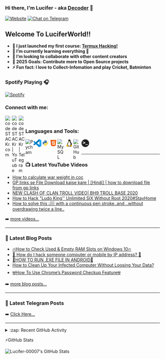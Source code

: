 ### Hi there, I'm Lucifer - aka [Decoder](https://tectalkflow.blogspot.com/) 👋

[![Website](https://img.shields.io/website?label=tectalkflow.blogspot.com&style=for-the-badge&url=https://tectalkflow.blogspot.com/)](https://tectalkflow.blogspot.com/)
[![Chat on Telegram](https://img.shields.io/badge/Chat%20on-Telegram-blue.svg?style=for-the-badge&logo=Telegram)][telegram] 


## Welcome To LuciferWorld!!

- **🔭 I just launched my first course: [Termux Hacking!](https://www.youtube.com/playlist?list=PLaxi76nSJ5Q68L1NJD4ldWmxesYkUvhTz)**
- **🌱 I’m currently learning everything 🤣**
- **👯 I’m looking to collaborate with other content creators**
- **🥅 2025 Goals: Contribute more to Open Source projects**
- **⚡ Fun fact: I love to Collect-Infomation and play Cricket, Batminton**

### Spotify Playing 🎧

[![Spotify](https://novatorem.vercel.app/api/spotify?background_color=0d1117&border_color=ffffff)](https://open.spotify.com/user/omnitenebris)
<!-- [![Spotify](novatorem-5yxcl49k0-leonidasfrostmp-gmailcom.vercel.app/api/spotify?background_color=0d1117&border_color=ffffff)](https://open.spotify.com/user/omnitenebris) -->

### Connect with me:

[<img align="left" alt="codeSTACKr.com" width="22px" src="https://cdn.iconscout.com/icon/premium/png-64-thumb/internet-1957424-1651196.png" />][website]

[<img align="left" alt="codeSTACKr | YouTube" width="22px" src="https://cdn.iconscout.com/icon/free/png-64/youtube-268-721990.png" />][youtube]

[<img align="left" alt="codeSTACKr | Telegram" width="22px" src="https://cdn.iconscout.com/icon/free/png-64/telegram-1856777-1576513.png" />][telegram]

<br />


### Languages and Tools:
[<img align="left" alt="Pycham" width="26px" src="https://cdn.iconscout.com/icon/free/png-64/pycharm-2-1175010.png" />][Pycham]
[<img align="left" alt="Visual Studio Code" width="26px" src="https://raw.githubusercontent.com/github/explore/80688e429a7d4ef2fca1e82350fe8e3517d3494d/topics/visual-studio-code/visual-studio-code.png" />][vscode]
[<img align="left" alt="Python" width="26px" src="https://github.com/Lucifer-00007/Lucifer-00007/blob/main/My%20Icons/python.png" />][Python]
[<img align="left" alt="HTML5" width="26px" src="https://github.com/Lucifer-00007/Lucifer-00007/blob/main/My%20Icons/html5.png" />][HTML5]
[<img align="left" alt="MySQL" width="26px" src="https://cdn.iconscout.com/icon/premium/png-64-thumb/mysql-17-871764.png" />][MySQ]
[<img align="left" alt="Linux" width="26px" src="https://github.com/Lucifer-00007/Lucifer-00007/blob/main/My%20Icons/linux.png" />][Linux]
[<img align="left" alt="GitHub" width="26px" src="https://img.icons8.com/color/2x/github--v1.png" />][GitHub]
[<img align="left" alt="Terminal" width="26px" src="https://raw.githubusercontent.com/github/explore/80688e429a7d4ef2fca1e82350fe8e3517d3494d/topics/terminal/terminal.png" />][Terminal]

<br />
<br />

---

### 📺 Latest YouTube Videos

<!-- YOUTUBE:START -->
- [How to calculate war weight  in coc](https://www.youtube.com/watch?v=ga58I80gfbA)
- [GP links se File Download kaise kare | [Hindi] | how to download file from gp links](https://www.youtube.com/watch?v=J3DV0M0xECY)
- [NEW   CLASH OF CLAN TROLL VIDEO| BH9 TROLL BASE 2020](https://www.youtube.com/watch?v=6ukSXtsfVuQ)
- [How to Hack &quot;Ludo King&#39;&#39; Unlimited SIX Without Root 2020#StayHome](https://www.youtube.com/watch?v=gGOE7KMwrcA)
- [How to solve this 👆🏽 with a continuous pen stroke..and ..without overdrawing twice a line..](https://www.youtube.com/watch?v=YCj0KNibXRk)
<!-- YOUTUBE:END -->


➡️ [more videos...][youtube]

---

### 📕 Latest Blog Posts

<!-- BLOG-POST-LIST:START -->
- [🔥How to Check Used &amp; Empty RAM Slots on Windows 10🔥](https://tectalkflow.blogspot.com/2020/09/how-to-check-used-empty-ram-slots-on.html)
- [🔰 How do I hack someone computer or mobile by IP address? 🔰](https://tectalkflow.blogspot.com/2020/09/how-do-i-hack-someone-computer-or.html)
- [🔰HOW TO RUN .EXE FILE IN ANDROID🔰](https://tectalkflow.blogspot.com/2020/09/how-to-run-exe-file-in-android.html)
- [How to Clean Up Your Infected Computer Without Loosing Your Data?](https://tectalkflow.blogspot.com/2020/08/how-to-clean-up-your-infected-computer.html)
- [⛎How To Use Chrome’s Password Checkup Feature⛎](https://tectalkflow.blogspot.com/2020/08/how-to-use-chromes-password-checkup.html)
<!-- BLOG-POST-LIST:END -->

➡️ [more blog posts...](https://tectalkflow.blogspot.com/)

---

### 💬 Latest Telegram Posts

<!-- TELEGRAM-POST:START -->
<!-- TELEGRAM-POST:END -->

➡️ [Click Here...][telegram]

---
<details>
  <summary>:zap: Recent GitHub Activity</summary>
  
<!--START_SECTION:activity-->

<!--END_SECTION:activity-->

</details>


⚡GitHub Stats

![Lucifer-00007's GitHub Stats](https://github-readme-stats.vercel.app/api?username=Lucifer-00007&show_icons=true&hide_border=true)





[website]: https://tectalkflow.blogspot.com/

[course]: https://www.youtube.com/playlist?list=PLaxi76nSJ5Q68L1NJD4ldWmxesYkUvhTz

[twitter]: https://twitter.com/codeSTACKr

[youtube]: https://www.youtube.com/channel/UC0p2zYCZC83TxJU30cbuPZA

[instagram]: https://instagram.com/codeSTACKr

[linkedin]: https://linkedin.com/in/codeSTACKr

[Pycham]: https://www.jetbrains.com/pycharm/

[vscode]: https://code.visualstudio.com/

[HTML5]: https://www.w3.org/TR/2017/REC-html52-20171214/

[Terminal]: https://ubuntu.com/tutorials/command-line-for-beginners#3-opening-a-terminal

[MySQ]: https://mysql.com/

[GitHub]: https://github.com/

[Python]: https://www.python.org/

[telegram]: https://telegram.dog/LuciferWorld77

[Linux]: https://www.linux.org/
